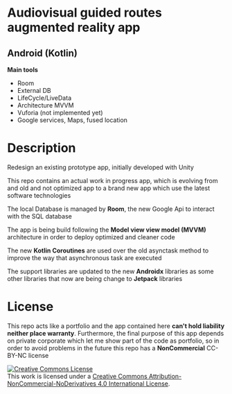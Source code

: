 <h1>Audiovisual guided routes augmented reality app</h1>
<h2>Android (Kotlin)</h2>
<b>Main tools</b>
<ul>
<li>Room</li>
<li>External DB</li>
<li>LifeCycle/LiveData</li>
<li>Architecture MVVM</li>
<li>Vuforia (not implemented yet)</li>
<li>Google services, Maps, fused location </li>
</ul>

<h1>Description</h1>
<p>Redesign an existing prototype app, initially developed with Unity</p>
<p>This repo contains an actual work in progress app, which is evolving from and old and not optimized app to a brand new app which use the latest software technologies</p>
<p>The local Database is managed by <b>Room</b>, the new Google Api to interact with the SQL database</p>
<p>The app is being build following the <b>Model view view model (MVVM)</b> architecture in order to deploy optimized and cleaner code</p>
<p>The new <b>Kotlin Coroutines</b> are used over the old asynctask method to improve the way that asynchronous task are executed</p>
<p>The support libraries are updated to the new <b>Androidx</b> libraries as some other libraries that now are being change to <b>Jetpack</b> libraries</p>
<h1>License</h1>
<p>This repo acts like a portfolio and the app contained here <b>can't hold liability neither place warranty</b>. Furthermore, the final purpose of this app depends on private corporate which let me show part of the code as portfolio, so in order to avoid problems in the future this repo has a <b>NonCommercial</b> CC-BY-NC license</p>
<a rel="license" href="http://creativecommons.org/licenses/by-nc-nd/4.0/"><img alt="Creative Commons License" style="border-width:0" src="https://i.creativecommons.org/l/by-nc-nd/4.0/88x31.png" /></a><br />This work is licensed under a <a rel="license" href="http://creativecommons.org/licenses/by-nc-nd/4.0/">Creative Commons Attribution-NonCommercial-NoDerivatives 4.0 International License</a>.

